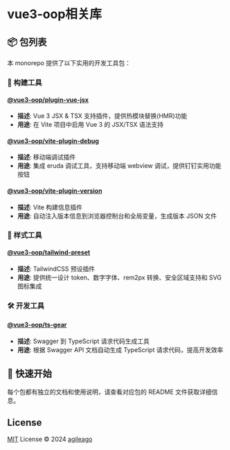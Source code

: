 # vue3-oop相关库

## 📦 包列表

本 monorepo 提供了以下实用的开发工具包：

### 🔧 构建工具

#### [@vue3-oop/plugin-vue-jsx](./packages/plugin-vue-jsx)
- **描述**: Vue 3 JSX & TSX 支持插件，提供热模块替换(HMR)功能
- **用途**: 在 Vite 项目中启用 Vue 3 的 JSX/TSX 语法支持

#### [@vue3-oop/vite-plugin-debug](./packages/vite-plugin-debug)
- **描述**: 移动端调试插件
- **用途**: 集成 eruda 调试工具，支持移动端 webview 调试，提供钉钉实用功能按钮

#### [@vue3-oop/vite-plugin-version](./packages/vite-plugin-version)
- **描述**: Vite 构建信息插件
- **用途**: 自动注入版本信息到浏览器控制台和全局变量，生成版本 JSON 文件

### 🎨 样式工具

#### [@vue3-oop/tailwind-preset](./packages/tailwind-preset)
- **描述**: TailwindCSS 预设插件
- **用途**: 提供统一设计 token、数字字体、rem2px 转换、安全区域支持和 SVG 图标集成

### 🛠️ 开发工具

#### [@vue3-oop/ts-gear](./packages/ts-gear)
- **描述**: Swagger 到 TypeScript 请求代码生成工具
- **用途**: 根据 Swagger API 文档自动生成 TypeScript 请求代码，提高开发效率

## 🚀 快速开始

每个包都有独立的文档和使用说明，请查看对应包的 README 文件获取详细信息。

## License

[MIT](./LICENSE) License © 2024 [agileago](https://github.com/agileago)
